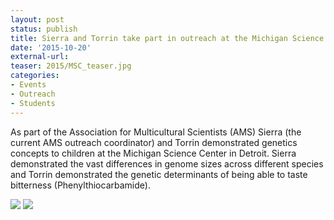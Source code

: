 ```yaml
---
layout: post
status: publish
title: Sierra and Torrin take part in outreach at the Michigan Science Center in Detroit
date: '2015-10-20'
external-url:
teaser: 2015/MSC_teaser.jpg
categories:
- Events
- Outreach
- Students
---
```


As part of the Association for Multicultural Scientists (AMS) Sierra (the current AMS outreach coordinator) and Torrin demonstrated genetics concepts to children at the Michigan Science Center in Detroit. Sierra demonstrated the vast differences in genome sizes across different species and Torrin demonstrated the genetic determinants of being able to taste bitterness (Phenylthiocarbamide).

<img src="{{ site.url }}/assets/news_graphics/2015/2015-10-20-MSC1.jpg">
<img src="{{ site.url }}/assets/news_graphics/2015/2015-10-20-MSC2.jpg">
